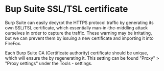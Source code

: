 # Bup Suite SSL/TSL certificate

Burp Suite can easily decyrpt the HTTPS protocol traffic by generating its own SSL/TSL certificate, which essentially man-in-the-middling attack ourselves in order to capture the traffic. These warning may be irritating, but we can prevent them by issuing a new certificate and importing it into FireFox.

Each Burp Suite CA (Certificate authority) certificate should be unique, which will ensure the by regenerating it. This setting can be found  "Proxy" > "Proxy settings" under the Tools - settings.













